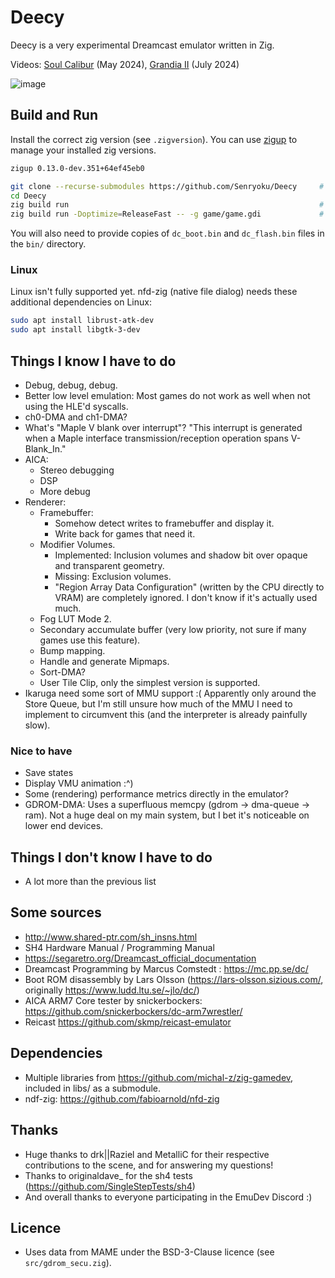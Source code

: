 # Deecy

Deecy is a very experimental Dreamcast emulator written in Zig.

Videos: [Soul Calibur](https://www.youtube.com/watch?v=IuY1Qi1YygM) (May 2024), [Grandia II](https://www.youtube.com/watch?v=YQG3SSVfeis) (July 2024)

![image](https://github.com/user-attachments/assets/cf0027bb-b136-45d3-bec9-623c407660fa)

## Build and Run

Install the correct zig version (see `.zigversion`). You can use [zigup](https://github.com/marler8997/zigup) to manage your installed zig versions.

```sh
zigup 0.13.0-dev.351+64ef45eb0
```

```sh
git clone --recurse-submodules https://github.com/Senryoku/Deecy     # Clone the repo and its submodules
cd Deecy
zig build run                                                        # Build and run in debug mode without any argument
zig build run -Doptimize=ReleaseFast -- -g game/game.gdi             # Build and run in release mode and loads a gdi
```

You will also need to provide copies of `dc_boot.bin` and `dc_flash.bin` files in the `bin/` directory.

### Linux 

Linux isn't fully supported yet.
nfd-zig (native file dialog) needs these additional dependencies on Linux:
```sh
sudo apt install librust-atk-dev
sudo apt install libgtk-3-dev
```

## Things I know I have to do

-   Debug, debug, debug.
-   Better low level emulation: Most games do not work as well when not using the HLE'd syscalls.
-   ch0-DMA and ch1-DMA?
-   What's "Maple V blank over interrupt"?
    "This interrupt is generated when a Maple interface transmission/reception operation spans V-Blank_In."
-   AICA:
    -   Stereo debugging
    -   DSP
    -   More debug
-   Renderer:
    -   Framebuffer:
        -   Somehow detect writes to framebuffer and display it.
        -   Write back for games that need it.
    -   Modifier Volumes.
        -   Implemented: Inclusion volumes and shadow bit over opaque and transparent geometry.
        -   Missing: Exclusion volumes.
        -   "Region Array Data Configuration" (written by the CPU directly to VRAM) are completely ignored. I don't know if it's actually used much.
    -   Fog LUT Mode 2.
    -   Secondary accumulate buffer (very low priority, not sure if many games use this feature).
    -   Bump mapping.
    -   Handle and generate Mipmaps.
    -   Sort-DMA?
    -   User Tile Clip, only the simplest version is supported.
-   Ikaruga need some sort of MMU support :(
    Apparently only around the Store Queue, but I'm still unsure how much of the MMU I need to implement to circumvent this (and the interpreter is already painfully slow).

### Nice to have

-   Save states
-   Display VMU animation :^)
-   Some (rendering) performance metrics directly in the emulator?
-   GDROM-DMA: Uses a superfluous memcpy (gdrom -> dma-queue -> ram). Not a huge deal on my main system, but I bet it's noticeable on lower end devices.

## Things I don't know I have to do

-   A lot more than the previous list

## Some sources

-   http://www.shared-ptr.com/sh_insns.html
-   SH4 Hardware Manual / Programming Manual
-   https://segaretro.org/Dreamcast_official_documentation
-   Dreamcast Programming by Marcus Comstedt : https://mc.pp.se/dc/
-   Boot ROM disassembly by Lars Olsson (https://lars-olsson.sizious.com/, originally https://www.ludd.ltu.se/~jlo/dc/)
-   AICA ARM7 Core tester by snickerbockers: https://github.com/snickerbockers/dc-arm7wrestler/
-   Reicast https://github.com/skmp/reicast-emulator

## Dependencies

-   Multiple libraries from https://github.com/michal-z/zig-gamedev, included in libs/ as a submodule.
-   ndf-zig: https://github.com/fabioarnold/nfd-zig

## Thanks

-   Huge thanks to drk||Raziel and MetalliC for their respective contributions to the scene, and for answering my questions!
-   Thanks to originaldave\_ for the sh4 tests (https://github.com/SingleStepTests/sh4)
-   And overall thanks to everyone participating in the EmuDev Discord :)

## Licence

-   Uses data from MAME under the BSD-3-Clause licence (see `src/gdrom_secu.zig`).
